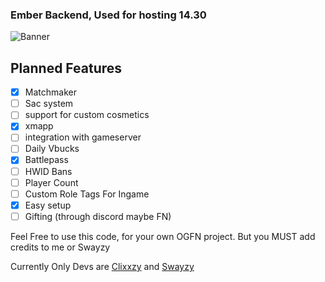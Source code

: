 ### Ember Backend, Used for hosting 14.30

![Banner](https://media.discordapp.net/attachments/1304623382347644958/1307606335415910441/1162-1920x1080-desktop-1080p-fortnite-wallpaper-photo1.png?ex=673aeacc&is=6739994c&hm=f6393fa84c343f55e7c8fe7c6902c2d0ab9a961ab274bc2f4a6aee6b712a4561&=&format=webp&quality=lossless&width=1332&height=749)

## Planned Features

- [X] Matchmaker
- [ ] Sac system
- [ ] support for custom cosmetics
- [X] xmapp
- [ ] integration with gameserver
- [ ] Daily Vbucks
- [X] Battlepass
- [ ] HWID Bans
- [ ] Player Count
- [ ] Custom Role Tags For Ingame
- [X] Easy setup
- [ ] Gifting (through discord maybe FN)

Feel Free to use this code, for your own OGFN project.
But you MUST add credits to me or Swayzy







Currently Only Devs are [Clixxzy](https://github.com/Clixxzydev) and [Swayzy](https://github.com/SwayzyFN)
